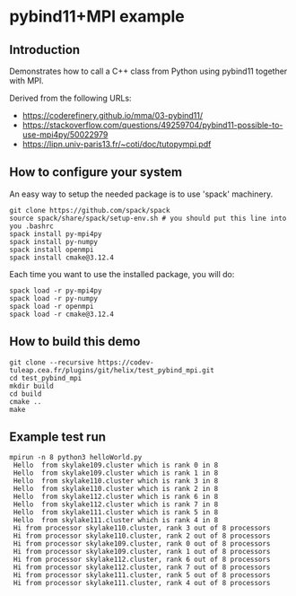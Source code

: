 # pybind11+MPI example

## Introduction

Demonstrates how to call a C++ class from Python using pybind11 together with MPI.

Derived from the following URLs:
* https://coderefinery.github.io/mma/03-pybind11/
* https://stackoverflow.com/questions/49259704/pybind11-possible-to-use-mpi4py/50022979
* https://lipn.univ-paris13.fr/~coti/doc/tutopympi.pdf

## How to configure your system

An easy way to setup the needed package is to use 'spack' machinery.
```
git clone https://github.com/spack/spack
source spack/share/spack/setup-env.sh # you should put this line into you .bashrc
spack install py-mpi4py
spack install py-numpy
spack install openmpi
spack install cmake@3.12.4
```

Each time you want to use the installed package, you will do:
```
spack load -r py-mpi4py
spack load -r py-numpy
spack load -r openmpi
spack load -r cmake@3.12.4
```

## How to build this demo

```
git clone --recursive https://codev-tuleap.cea.fr/plugins/git/helix/test_pybind_mpi.git
cd test_pybind_mpi
mkdir build
cd build
cmake ..
make
```

## Example test run

```
mpirun -n 8 python3 helloWorld.py
 Hello  from skylake109.cluster which is rank 0 in 8
 Hello  from skylake109.cluster which is rank 1 in 8
 Hello  from skylake110.cluster which is rank 3 in 8
 Hello  from skylake110.cluster which is rank 2 in 8
 Hello  from skylake112.cluster which is rank 6 in 8
 Hello  from skylake112.cluster which is rank 7 in 8
 Hello  from skylake111.cluster which is rank 5 in 8
 Hello  from skylake111.cluster which is rank 4 in 8
 Hi from processor skylake110.cluster, rank 3 out of 8 processors
 Hi from processor skylake110.cluster, rank 2 out of 8 processors
 Hi from processor skylake109.cluster, rank 0 out of 8 processors
 Hi from processor skylake109.cluster, rank 1 out of 8 processors
 Hi from processor skylake112.cluster, rank 6 out of 8 processors
 Hi from processor skylake112.cluster, rank 7 out of 8 processors
 Hi from processor skylake111.cluster, rank 5 out of 8 processors
 Hi from processor skylake111.cluster, rank 4 out of 8 processors
```
